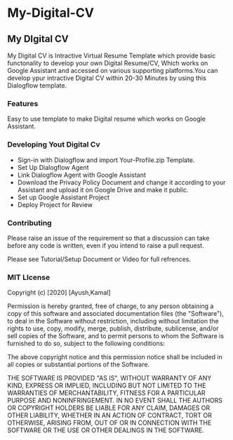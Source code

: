 # My-Digital-CV
## My DIgital CV
My Digital CV is Intractive Virtual Resume Template which provide basic functonality to develop your own Digital Resume/CV, Which works on Google Assistant and accessed on various supporting platforms.You can develop ypur intractive Digital CV within 20-30 Minutes by using this Dialogflow template. 
### Features 
Easy to use template to make Digital resume which works on Google Assistant.


### Developing Yout Digital Cv
- Sign-in  with Dialogflow and import Your-Profile.zip Template.
- Set Up  Dialogflow Agent
- Link Dialogflow Agent with Google Assistant
- Download the Privacy Policy Document and change it according to your Assistant and upload it on Google Drive and make it public.
- Set up Google Assistant Project
- Deploy Project for Review

### Contributing
Please raise an issue of the requirement so that a discussion can take before any code is written, even if you intend to raise a pull request.

Please see Tutorial/Setup Document or Video  for full refrences.

### MIT LIcense
Copyright (c) [2020] [Ayush,Kamal]

Permission is hereby granted, free of charge, to any person obtaining a copy of this software and associated documentation files (the "Software"), to deal in the Software without restriction, including without limitation the rights to use, copy, modify, merge, publish, distribute, sublicense, and/or sell copies of the Software, and to permit persons to whom the Software is furnished to do so, subject to the following conditions:

The above copyright notice and this permission notice shall be included in all copies or substantial portions of the Software.

THE SOFTWARE IS PROVIDED "AS IS", WITHOUT WARRANTY OF ANY KIND, EXPRESS OR IMPLIED, INCLUDING BUT NOT LIMITED TO THE WARRANTIES OF MERCHANTABILITY, FITNESS FOR A PARTICULAR PURPOSE AND NONINFRINGEMENT. IN NO EVENT SHALL THE AUTHORS OR COPYRIGHT HOLDERS BE LIABLE FOR ANY CLAIM, DAMAGES OR OTHER LIABILITY, WHETHER IN AN ACTION OF CONTRACT, TORT OR OTHERWISE, ARISING FROM, OUT OF OR IN CONNECTION WITH THE SOFTWARE OR THE USE OR OTHER DEALINGS IN THE SOFTWARE.
